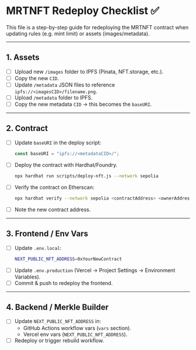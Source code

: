 # MRTNFT Redeploy Checklist ✅

This file is a step-by-step guide for redeploying the MRTNFT contract when updating rules (e.g. mint limit) or assets (images/metadata).

---

## 1. Assets
- [ ] Upload new `/images` folder to IPFS (Pinata, NFT.storage, etc.).
- [ ] Copy the new `CID`.
- [ ] Update `/metadata` JSON files to reference `ipfs://<imagesCID>/filename.png`.
- [ ] Upload `/metadata` folder to IPFS.
- [ ] Copy the new metadata `CID` → this becomes the `baseURI`.

---

## 2. Contract
- [ ] Update `baseURI` in the deploy script:
  ```js
  const baseURI = "ipfs://<metadataCID>/";
  ```
- [ ] Deploy the contract with Hardhat/Foundry.
  ```bash
  npx hardhat run scripts/deploy-nft.js --network sepolia
  ```
- [ ] Verify the contract on Etherscan:
  ```bash
  npx hardhat verify --network sepolia <contractAddress> <ownerAddress> "ipfs://<metadataCID>/" <maxSupply> <mintPriceInWei:2000000000000000000> <royaltyReceiver> <royaltyBps:500>
  ```
- [ ] Note the new contract address.

---

## 3. Frontend / Env Vars
- [ ] Update `.env.local`:
  ```bash
  NEXT_PUBLIC_NFT_ADDRESS=0xYourNewContract
  ```
- [ ] Update `.env.production` (Vercel → Project Settings → Environment Variables).
- [ ] Commit & push to redeploy the frontend.

---

## 4. Backend / Merkle Builder
- [ ] Update `NEXT_PUBLIC_NFT_ADDRESS` in:
  - GitHub Actions workflow vars (`vars` section).
  - Vercel env vars (`NEXT_PUBLIC_NFT_ADDRESS`).
- [ ] Redeploy or trigger rebuild workflow.
